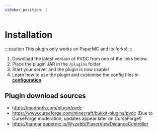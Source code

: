 ```yaml
---
sidebar_position: 2
---
```


# Installation

:::caution
This plugin only works on PaperMC and its forks!
:::

1) Download the latest version of PVDC from one of the links below.
2) Place the plugin JAR in the `/plugins` folder
3) Start your server and the plugin is now usable!
4) Learn how to use the plugin and customise the config files in **[configuration](../config/config.yml.md)**

## Plugin download sources

- https://modrinth.com/plugin/pvdc
- https://www.curseforge.com/minecraft/bukkit-plugins/pvdc  (Due to CurseForge moderation, updates appear later on CurseForge!)
- https://hangar.papermc.io/Wyzebb/PlayerViewDistanceController